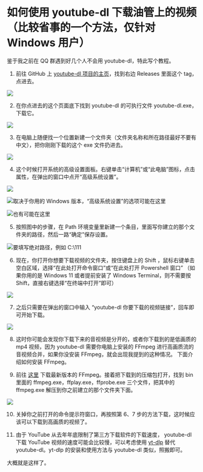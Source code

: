 # 如何使用 youtube-dl 下载油管上的视频（比较省事的一个方法，仅针对 Windows 用户）

鉴于我之前在 QQ 群遇到好几个人不会用 youtube-dl，特此写个教程。

1. 前往 GitHub 上 [youtube-dl 项目的主页](https://github.com/ytdl-org/youtube-dl)，找到右边 Releases 里面这个 tag，点进去。

![](https://wzq02.top/images/for_hexo/20220816/1.png)

2. 在你点进去的这个页面底下找到 youtube-dl 的可执行文件 youtube-dl.exe，下载它。

![](https://wzq02.top/images/for_hexo/20220816/2.png)

3. 在电脑上随便找一个位置新建一个文件夹（文件夹名称和所在路径最好不要有中文），把你刚刚下载的这个 exe 文件扔进去。

![](https://wzq02.top/images/for_hexo/20220816/9.png)

4. 这个时候打开系统的高级设置面板。右键单击“计算机”或“此电脑”图标，点击属性，在弹出的窗口中点开“高级系统设置”。

![](https://wzq02.top/images/for_hexo/20220816/3.png)

![取决于你用的 Windows 版本，“高级系统设置”的选项可能在这里](https://wzq02.top/images/for_hexo/20220816/4.png)

![也有可能在这里](https://wzq02.top/images/for_hexo/20220816/5.png)

5. 按照图中的步骤，在 Path 环境变量里新建一个条目，里面写你建立的那个文件夹的路径，然后一路“确定”保存设置。

![要填写绝对路径，例如 C:\111](https://wzq02.top/images/for_hexo/20220816/6.png)

6. 现在，你打开你想要下载视频的文件夹，按住键盘上的 Shift ，鼠标右键单击空白区域，选择“在此处打开命令窗口”或“在此处打开 Powershell 窗口”
（如果你用的是 Windows 11 或者提前安装了 Windows Terminal，则不需要按 Shift，直接右键选择“在终端中打开”即可）

![](https://wzq02.top/images/for_hexo/20220816/7.png)

7. 之后只需要在弹出的窗口中输入 “youtube-dl 你要下载的视频链接”，回车即可开始下载。

![](https://wzq02.top/images/for_hexo/20220816/10.png)

8. 这时你可能会发现你下载下来的音视频是分开的，或者你下载到的是低画质的 mp4 视频，因为 youtube-dl 需要你电脑上安装的 FFmpeg 进行高画质流的音视频合并，如果你没安装 FFmpeg，就会出现我提到的这种情况。
下面介绍如何安装 FFmpeg。

9. 前往 [这里](https://www.gyan.dev/ffmpeg/builds/ffmpeg-release-full.7z) 下载最新版本的 FFmpeg。接着把下载到的压缩包打开，找到 bin 里面的 ffmpeg.exe，ffplay.exe，ffprobe.exe 三个文件，把其中的 ffmpeg.exe 解压到你之前建立的那个文件夹下面。

![](https://wzq02.top/images/for_hexo/20220816/8.png)

10. 关掉你之前打开的命令提示符窗口，再按照第 6、7 步的方法下载，这时候应该可以下载到高画质的视频了。

11. 由于 YouTube 从去年年底限制了第三方下载软件的下载速度， youtube-dl 下载 YouTube 视频的速度可能会比较慢，可以考虑使用 [yt-dlp](https://github.com/yt-dlp/yt-dlp) 替代 youtube-dl。yt-dlp 的安装和使用方法与 youtube-dl 类似，照搬即可。

大概就是这样了。